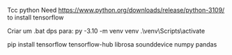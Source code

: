 Tcc python
Need https://www.python.org/downloads/release/python-3109/ to install tensorflow

Criar um .bat dps para:
py -3.10 -m venv venv
.\venv\Scripts\activate

pip install tensorflow tensorflow-hub librosa sounddevice numpy pandas
